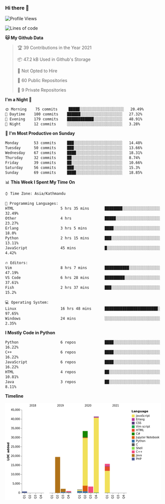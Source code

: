 ### Hi there 👋


<!--START_SECTION:waka-->
![Profile Views](http://img.shields.io/badge/Profile%20Views-0-blue)

![Lines of code](https://img.shields.io/badge/From%20Hello%20World%20I%27ve%20Written-119698%20lines%20of%20code-blue)

**🐱 My Github Data** 

> 🏆 39 Contributions in the Year 2021
 > 
> 📦 47.2 kB Used in Github's Storage 
 > 
> 🚫 Not Opted to Hire
 > 
> 📜 60 Public Repositories 
 > 
> 🔑 9 Private Repositories  
 > 
**I'm a Night 🦉** 

```text
🌞 Morning    75 commits     █████░░░░░░░░░░░░░░░░░░░░   20.49% 
🌆 Daytime    100 commits    ██████░░░░░░░░░░░░░░░░░░░   27.32% 
🌃 Evening    179 commits    ████████████░░░░░░░░░░░░░   48.91% 
🌙 Night      12 commits     ░░░░░░░░░░░░░░░░░░░░░░░░░   3.28%

```
📅 **I'm Most Productive on Sunday** 

```text
Monday       53 commits     ███░░░░░░░░░░░░░░░░░░░░░░   14.48% 
Tuesday      50 commits     ███░░░░░░░░░░░░░░░░░░░░░░   13.66% 
Wednesday    67 commits     ████░░░░░░░░░░░░░░░░░░░░░   18.31% 
Thursday     32 commits     ██░░░░░░░░░░░░░░░░░░░░░░░   8.74% 
Friday       39 commits     ██░░░░░░░░░░░░░░░░░░░░░░░   10.66% 
Saturday     56 commits     ███░░░░░░░░░░░░░░░░░░░░░░   15.3% 
Sunday       69 commits     ████░░░░░░░░░░░░░░░░░░░░░   18.85%

```


📊 **This Week I Spent My Time On** 

```text
⌚︎ Time Zone: Asia/Kathmandu

💬 Programming Languages: 
HTML                     5 hrs 35 mins       ████████░░░░░░░░░░░░░░░░░   32.49% 
Other                    4 hrs               █████░░░░░░░░░░░░░░░░░░░░   23.27% 
Erlang                   3 hrs 5 mins        ████░░░░░░░░░░░░░░░░░░░░░   18.0% 
Python                   2 hrs 15 mins       ███░░░░░░░░░░░░░░░░░░░░░░   13.11% 
JavaScript               45 mins             █░░░░░░░░░░░░░░░░░░░░░░░░   4.42%

🔥 Editors: 
Vim                      8 hrs 7 mins        ███████████░░░░░░░░░░░░░░   47.19% 
VS Code                  6 hrs 28 mins       █████████░░░░░░░░░░░░░░░░   37.61% 
Fish                     2 hrs 37 mins       ███░░░░░░░░░░░░░░░░░░░░░░   15.2%

💻 Operating System: 
Linux                    16 hrs 48 mins      ████████████████████████░   97.65% 
Windows                  24 mins             ░░░░░░░░░░░░░░░░░░░░░░░░░   2.35%

```

**I Mostly Code in Python** 

```text
Python                   6 repos             ████░░░░░░░░░░░░░░░░░░░░░   16.22% 
C++                      6 repos             ████░░░░░░░░░░░░░░░░░░░░░   16.22% 
JavaScript               6 repos             ████░░░░░░░░░░░░░░░░░░░░░   16.22% 
HTML                     4 repos             ██░░░░░░░░░░░░░░░░░░░░░░░   10.81% 
Java                     3 repos             ██░░░░░░░░░░░░░░░░░░░░░░░   8.11%

```


**Timeline**

![Chart not found](https://raw.githubusercontent.com/voidash/voidash/main/charts/bar_graph.png) 


<!--END_SECTION:waka-->


<!--
**voidash/voidash** is a ✨ _special_ ✨ repository because its `README.md` (this file) appears on your GitHub profile.

Here are some ideas to get you started:

- 🔭 I’m currently working on ...
- 🌱 I’m currently learning ...
- 👯 I’m looking to collaborate on ...
- 🤔 I’m looking for help with ...
- 💬 Ask me about ...
- 📫 How to reach me: ...
- 😄 Pronouns: ...
- ⚡ Fun fact: ...
-->
